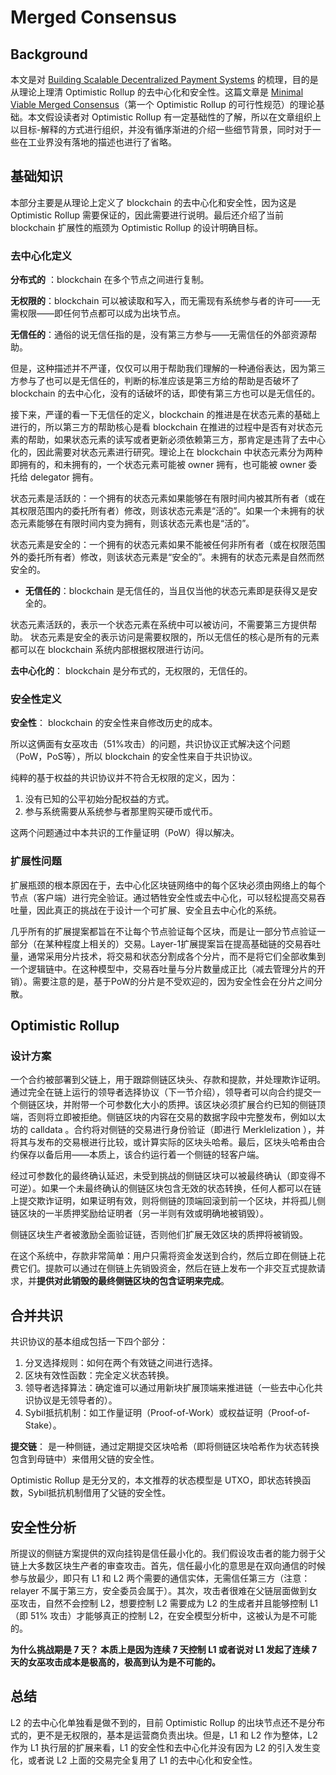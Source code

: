 # Merged Consensus

## Background

本文是对 [Building Scalable Decentralized Payment Systems](https://arxiv.org/pdf/1904.06441) 的梳理，目的是从理论上理清 Optimistic Rollup 的去中心化和安全性。这篇文章是 [Minimal Viable Merged Consensus](https://ethresear.ch/t/minimal-viable-merged-consensus/5617)（第一个 Optimistic Rollup 的可行性规范）的理论基础。本文假设读者对 Optimistic Rollup 有一定基础性的了解，所以在文章组织上以目标-解释的方式进行组织，并没有循序渐进的介绍一些细节背景，同时对于一些在工业界没有落地的描述也进行了省略。

## 基础知识

本部分主要是从理论上定义了 blockchain 的去中心化和安全性，因为这是 Optimistic Rollup 需要保证的，因此需要进行说明。最后还介绍了当前 blockchain 扩展性的瓶颈为 Optimistic Rollup 的设计明确目标。

### 去中心化定义

**分布式的** ：blockchain 在多个节点之间进行复制。

**无权限的**：blockchain 可以被读取和写入，而无需现有系统参与者的许可——无需权限——即任何节点都可以成为出块节点。

**无信任的**：通俗的说无信任指的是，没有第三方参与——无需信任的外部资源帮助。

但是，这种描述并不严谨，仅仅可以用于帮助我们理解的一种通俗表达，因为第三方参与了也可以是无信任的，判断的标准应该是第三方给的帮助是否破坏了 blockchain 的去中心化，没有的话破坏的话，即使有第三方也可以是无信任的。

接下来，严谨的看一下无信任的定义，blockchain 的推进是在状态元素的基础上进行的，所以第三方的帮助核心是看 blockchain 在推进的过程中是否有对状态元素的帮助，如果状态元素的读写或者更新必须依赖第三方，那肯定是违背了去中心化的，因此需要对状态元素进行研究。理论上在 blockchain 中状态元素分为两种即拥有的，和未拥有的，一个状态元素可能被 owner 拥有，也可能被 owner 委托给 delegator 拥有。

状态元素是活跃的：一个拥有的状态元素如果能够在有限时间内被其所有者（或在其权限范围内的委托所有者）修改，则该状态元素是“活的”。如果一个未拥有的状态元素能够在有限时间内变为拥有，则该状态元素也是“活的”。

状态元素是安全的：一个拥有的状态元素如果不能被任何非所有者（或在权限范围外的委托所有者）修改，则该状态元素是“安全的”。未拥有的状态元素是自然而然安全的。

* **无信任的**：blockchain 是无信任的，当且仅当他的状态元素即是获得又是安全的。


状态元素活跃的，表示一个状态元素在系统中可以被访问，不需要第三方提供帮助。 状态元素是安全的表示访问是需要权限的，所以无信任的核心是所有的元素都可以在 blockchain 系统内部根据权限进行访问。

**去中心化的**： blockchain 是分布式的，无权限的，无信任的。

### 安全性定义

**安全性**： blockchain 的安全性来自修改历史的成本。

所以这俩面有女巫攻击（51%攻击）的问题，共识协议正式解决这个问题（PoW，PoS等），所以 blockchain 的安全性来自于共识协议。

纯粹的基于权益的共识协议并不符合无权限的定义，因为： 
1. 没有已知的公平初始分配权益的方式。
2. 参与系统需要从系统参与者那里购买硬币或代币。

这两个问题通过中本共识的工作量证明（PoW）得以解决。

### 扩展性问题

扩展瓶颈的根本原因在于，去中心化区块链网络中的每个区块必须由网络上的每个节点（客户端）进行完全验证。通过牺牲安全性或去中心化，可以轻松提高交易吞吐量，因此真正的挑战在于设计一个可扩展、安全且去中心化的系统。

几乎所有的扩展提案都旨在不让每个节点验证每个区块，而是让一部分节点验证一部分（在某种程度上相关的）交易。Layer-1扩展提案旨在提高基础链的交易吞吐量，通常采用分片技术，将交易和状态分割成各个分片，而不是将它们全部收集到一个逻辑链中。在这种模型中，交易吞吐量与分片数量成正比（减去管理分片的开销）。需要注意的是，基于PoW的分片是不受欢迎的，因为安全性会在分片之间分散。

## Optimistic Rollup
### 设计方案
一个合约被部署到父链上，用于跟踪侧链区块头、存款和提款，并处理欺诈证明。通过完全在链上运行的领导者选择协议（下一节介绍），领导者可以向合约提交一个侧链区块，并附带一个可参数化大小的质押。该区块必须扩展合约已知的侧链顶端，否则将立即被拒绝。侧链区块的内容在交易的数据字段中完整发布，例如以太坊的 calldata 。合约将对侧链的交易进行身份验证（即进行 Merklelization ），并将其与发布的交易根进行比较，或计算实际的区块头哈希。最后，区块头哈希由合约保存以备后用——本质上，该合约运行着一个侧链的轻客户端。

经过可参数化的最终确认延迟，未受到挑战的侧链区块可以被最终确认（即变得不可逆）。如果一个未最终确认的侧链区块包含无效的状态转换，任何人都可以在链上提交欺诈证明，如果证明有效，则将侧链的顶端回滚到前一个区块，并将孤儿侧链区块的一半质押奖励给证明者（另一半则有效或明确地被销毁）。

侧链区块生产者被激励全面验证链，否则他们扩展无效区块的质押将被销毁。

在这个系统中，存款非常简单：用户只需将资金发送到合约，然后立即在侧链上花费它们。提款可以通过在侧链上先销毁资金，然后在链上发布一个非交互式提款请求，并**提供对此销毁的最终侧链区块的包含证明来完成**。

## 合并共识
共识协议的基本组成包括一下四个部分：
1. 分叉选择规则：如何在两个有效链之间进行选择。 
2. 区块有效性函数：完全定义状态转换。 
3. 领导者选择算法：确定谁可以通过用新块扩展顶端来推进链（一些去中心化共识协议是无领导者的）。 
4. Sybil抵抗机制：如工作量证明（Proof-of-Work）或权益证明（Proof-of-Stake）。

**提交链**： 是一种侧链，通过定期提交区块哈希（即将侧链区块哈希作为状态转换包含到母链中）来借用父链的安全性。

Optimistic Rollup 是无分叉的，本文推荐的状态模型是 UTXO，即状态转换函数，Sybil抵抗机制借用了父链的安全性。

## 安全性分析
所提议的侧链方案提供的双向挂钩是信任最小化的。我们假设攻击者的能力弱于父链上大多数区块生产者的审查攻击。首先，信任最小化的意思是在双向通信的时候参与放最少，即只有 L1 和 L2 两个需要的通信实体，无需信任第三方（注意：relayer 不属于第三方，安全委员会属于）。其次，攻击者很难在父链层面做到女巫攻击，自然不会控制 L2，想要控制 L2 需要成为 L2 的生成者并且能够控制 L1（即 51% 攻击）才能够真正的控制 L2，在安全模型分析中，这被认为是不可能的。

**为什么挑战期是 7 天？ 本质上是因为连续 7 天控制 L1 或者说对 L1 发起了连续 7 天的女巫攻击成本是极高的，极高到认为是不可能的。**

## 总结
L2 的去中心化单独看是做不到的，目前 Optimistic Rollup 的出块节点还不是分布式的，更不是无权限的，基本是运营商负责出块。但是，L1 和 L2 作为整体，L2 作为 L1 执行层的扩展来看，L1 的安全性和去中心化并没有因为 L2 的引入发生变化，或者说 L2 上面的交易完全复用了 L1 的去中心化和安全性。